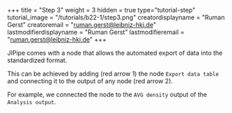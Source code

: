 +++
title = "Step 3"
weight = 3
hidden = true
type="tutorial-step"
tutorial_image = "/tutorials/b22-1/step3.png"
creatordisplayname = "Ruman Gerst"
creatoremail = "ruman.gerst@leibniz-hki.de"
lastmodifierdisplayname = "Ruman Gerst"
lastmodifieremail = "ruman.gerst@leibniz-hki.de"
+++

JIPipe comes with a node that allows the automated export of data into the standardized format.

This can be achieved by adding (red arrow 1) the node `Export data table` and connecting it to the output of any node (red arrow 2).

For example, we connected the node to the `AVG density` output of the `Analysis output`.
